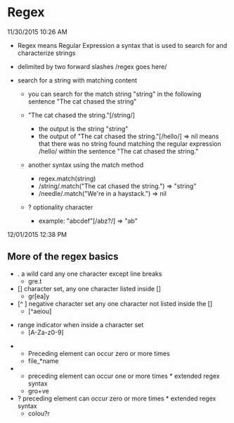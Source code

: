 # Regex

11/30/2015 10:26 AM

* Regex means Regular Expression a syntax that is used to search for and characterize strings

* delimited by two forward slashes /regex goes here/

* search for a string with matching content
  * you can search for the match string "string" in the following sentence "The cat chased the string"
  * "The cat chased the string."[/string/]
    * the output is the string "string"
    * the output of "The cat chased the string."[/hello/] => nil means that there was no string found matching the regular expression /hello/ within the sentence "The cat chased the string."

  * another syntax using the match method
    * regex.match(string)
    * /string/.match("The cat chased the string.") => "string"
    * /needle/.match("We're in a haystack.") => nil

  * ? optionality character
    * example: "abcdef"[/abz?/] => "ab"

12/01/2015 12:38 PM

## More of the regex basics

* . a wild card any one character except line breaks
  * gre.t
* [] character set, any one character listed inside []
  * gr[ea]y
* [^ ] negative character set any one character not listed inside the []
  * [^aeiou]
- range indicator when inside a character set
  * [A-Za-z0-9]
* * Preceding element can occur zero or more times
  * file_*name
* + preceding element can occur one or more times * extended regex syntax
  * gro+ve
* ? preceding element can occur zero or more times * extended regex syntax
  * colou?r